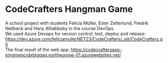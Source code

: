 # CodeCrafters Hangman Game
A school project with students Felicia Müller, Ester Zetterlund, Fredrik Nellbeck and Hany Alhabboby in the course DevOps.  
We used Azure Devops for version control, test, deploy and release: https://dev.azure.com/feliciamullerNET23/CodeCrafters/_git/CodeCrafters.git  
The final result of the web app: https://codecraftersapp-emgmepcrdxbtgqag.northeurope-01.azurewebsites.net/
